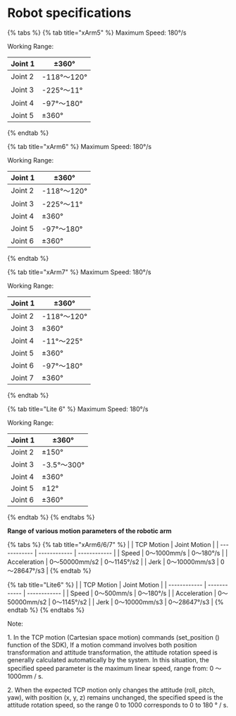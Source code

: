 # Robot specifications

{% tabs %}
{% tab title="xArm5" %}
Maximum Speed:  180°/s

Working Range:

| Joint 1 | ±360°      |
| ------- | ---------- |
| Joint 2 | -118°～120° |
| Joint 3 | -225°～11°  |
| Joint 4 | -97°～180°  |
| Joint 5 | ±360°      |
{% endtab %}

{% tab title="xArm6" %}
Maximum Speed:  180°/s

Working Range:

| Joint 1 | ±360°      |
| ------- | ---------- |
| Joint 2 | -118°～120° |
| Joint 3 | -225°～11°  |
| Joint 4 | ±360°      |
| Joint 5 | -97°～180°  |
| Joint 6 | ±360°      |
{% endtab %}

{% tab title="xArm7" %}
Maximum Speed:  180°/s

Working Range:

| Joint 1 | ±360°      |
| ------- | ---------- |
| Joint 2 | -118°～120° |
| Joint 3 | ±360°      |
| Joint 4 | -11°～225°  |
| Joint 5 | ±360°      |
| Joint 6 | -97°～180°  |
| Joint 7 | ±360°      |
{% endtab %}

{% tab title="Lite 6" %}
Maximum Speed:  180°/s

Working Range:

| Joint 1 | ±360°      |
| ------- | ---------- |
| Joint 2 | ±150°      |
| Joint 3 | -3.5°～300° |
| Joint 4 | ±360°      |
| Joint 5 | ±12°       |
| Joint 6 | ±360°      |
{% endtab %}
{% endtabs %}



**Range of various motion parameters of the robotic arm**

{% tabs %}
{% tab title="xArm6/6/7" %}
|              | TCP Motion   | Joint Motion |
| ------------ | ------------ | ------------ |
| Speed        | 0～1000mm/s   | 0～180°/s     |
| Acceleration | 0～50000mm/s2 | 0～1145°/s2   |
| Jerk         | 0～10000mm/s3 | 0～28647°/s3  |
{% endtab %}

{% tab title="Lite6" %}
|              | TCP Motion   | Joint Motion |
| ------------ | ------------ | ------------ |
| Speed        | 0～500mm/s    | 0～180°/s     |
| Acceleration | 0～50000mm/s2 | 0～1145°/s2   |
| Jerk         | 0～10000mm/s3 | 0～28647°/s3  |
{% endtab %}
{% endtabs %}

Note:

1\. In the TCP motion (Cartesian space motion) commands (set\_position () function of the SDK), If a motion command involves both position transformation and attitude transformation, the attitude rotation speed is generally calculated automatically by the system. In this situation, the specified speed parameter is the maximum linear speed, range from: 0 ～ 1000mm / s.

2\. When the expected TCP motion only changes the attitude (roll, pitch, yaw), with position (x, y, z) remains unchanged, the specified speed is the attitude rotation speed, so the range 0 to 1000 corresponds to 0 to 180 ° / s.

